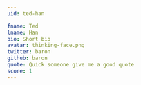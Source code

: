 ```yaml
---
uid: ted-han

fname: Ted
lname: Han
bio: Short bio
avatar: thinking-face.png
twitter: baron
github: baron
quote: Quick someone give me a good quote
score: 1
---
```

